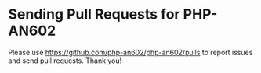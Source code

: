 Sending Pull Requests for PHP-AN602
===========================
Please use https://github.com/php-an602/php-an602/pulls to report issues and send pull requests. Thank you!